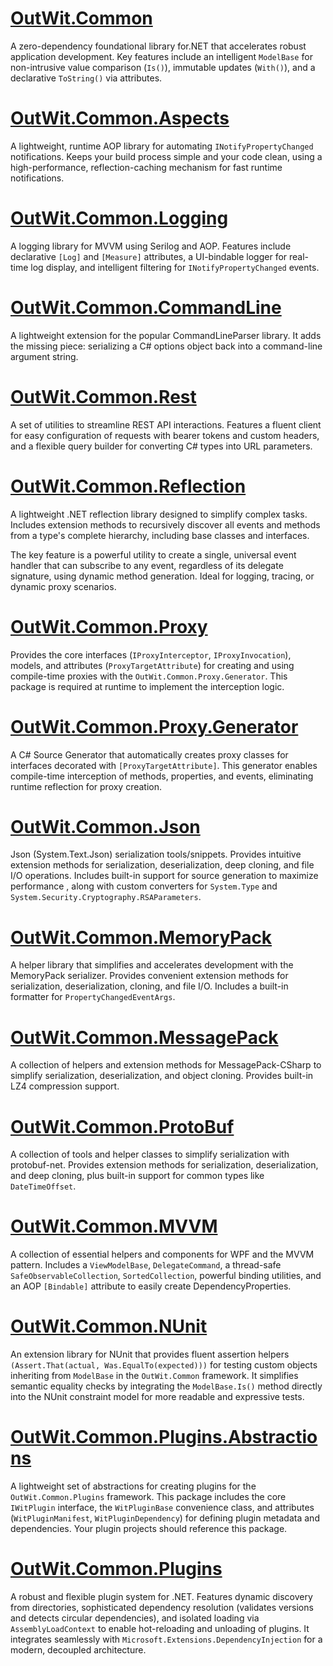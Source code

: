 # [OutWit.Common](https://github.com/dmitrat/Common/tree/main/OutWit.Common)

A zero-dependency foundational library for.NET that accelerates robust application development. Key features include an intelligent `ModelBase` for non-intrusive value comparison (`Is()`), immutable updates (`With()`), and a declarative `ToString()` via attributes.

# [OutWit.Common.Aspects](https://github.com/dmitrat/Common/tree/main/OutWit.Common.Aspects)

A lightweight, runtime AOP library for automating `INotifyPropertyChanged` notifications. Keeps your build process simple and your code clean, using a high-performance, reflection-caching mechanism for fast runtime notifications.

# [OutWit.Common.Logging](https://github.com/dmitrat/Common/tree/main/OutWit.Common.Logging)

A logging library for MVVM using Serilog and AOP. Features include declarative `[Log]` and `[Measure]` attributes, a UI-bindable logger for real-time log display, and intelligent filtering for `INotifyPropertyChanged` events.

# [OutWit.Common.CommandLine](https://github.com/dmitrat/Common/tree/main/OutWit.Common.CommandLine)

A lightweight extension for the popular CommandLineParser library. It adds the missing piece: serializing a C# options object back into a command-line argument string.

# [OutWit.Common.Rest](https://github.com/dmitrat/Common/tree/main/OutWit.Common.Rest)

A set of utilities to streamline REST API interactions. Features a fluent client for easy configuration of requests with bearer tokens and custom headers, and a flexible query builder for converting C# types into URL parameters.

# [OutWit.Common.Reflection](https://github.com/dmitrat/Common/tree/main/OutWit.Common.Reflection)

A lightweight .NET reflection library designed to simplify complex tasks. Includes extension methods to recursively discover all events and methods from a type's complete hierarchy, including base classes and interfaces.

The key feature is a powerful utility to create a single, universal event handler that can subscribe to any event, regardless of its delegate signature, using dynamic method generation. Ideal for logging, tracing, or dynamic proxy scenarios.

# [OutWit.Common.Proxy](https://github.com/dmitrat/Common/tree/main/OutWit.Common.Proxy)

Provides the core interfaces (`IProxyInterceptor`, `IProxyInvocation`), models, and attributes (`ProxyTargetAttribute`) for creating and using compile-time proxies with the `OutWit.Common.Proxy.Generator`. This package is required at runtime to implement the interception logic.

# [OutWit.Common.Proxy.Generator](https://github.com/dmitrat/Common/tree/main/OutWit.Common.Proxy.Generator)

A C# Source Generator that automatically creates proxy classes for interfaces decorated with `[ProxyTargetAttribute]`. This generator enables compile-time interception of methods, properties, and events, eliminating runtime reflection for proxy creation.

# [OutWit.Common.Json](https://github.com/dmitrat/Common/tree/main/OutWit.Common.Json)

Json (System.Text.Json) serialization tools/snippets. Provides intuitive extension methods for serialization, deserialization, deep cloning, and file I/O operations. Includes built-in support for source generation to maximize performance , along with custom converters for `System.Type` and `System.Security.Cryptography.RSAParameters`.

# [OutWit.Common.MemoryPack](https://github.com/dmitrat/Common/tree/main/OutWit.Common.MemoryPack)

A helper library that simplifies and accelerates development with the MemoryPack serializer. Provides convenient extension methods for serialization, deserialization, cloning, and file I/O. Includes a built-in formatter for `PropertyChangedEventArgs`.

# [OutWit.Common.MessagePack](https://github.com/dmitrat/Common/tree/main/OutWit.Common.MessagePack)

A collection of helpers and extension methods for MessagePack-CSharp to simplify serialization, deserialization, and object cloning. Provides built-in LZ4 compression support.

# [OutWit.Common.ProtoBuf](https://github.com/dmitrat/Common/tree/main/OutWit.Common.ProtoBuf)

A collection of tools and helper classes to simplify serialization with protobuf-net. Provides extension methods for serialization, deserialization, and deep cloning, plus built-in support for common types like `DateTimeOffset`.

# [OutWit.Common.MVVM](https://github.com/dmitrat/Common/tree/main/OutWit.Common.MVVM)

A collection of essential helpers and components for WPF and the MVVM pattern. Includes a `ViewModelBase`, `DelegateCommand`, a thread-safe `SafeObservableCollection`, `SortedCollection`, powerful binding utilities, and an AOP `[Bindable]` attribute to easily create DependencyProperties.

# [OutWit.Common.NUnit](https://github.com/dmitrat/Common/tree/main/OutWit.Common.NUnit)

An extension library for NUnit that provides fluent assertion helpers `(Assert.That(actual, Was.EqualTo(expected)))` for testing custom objects inheriting from `ModelBase` in the `OutWit.Common` framework. It simplifies semantic equality checks by integrating the `ModelBase.Is()` method directly into the NUnit constraint model for more readable and expressive tests.

# [OutWit.Common.Plugins.Abstractions](https://github.com/dmitrat/Common/tree/main/OutWit.Common.Plugins.Abstractions)

A lightweight set of abstractions for creating plugins for the `OutWit.Common.Plugins` framework. This package includes the core `IWitPlugin` interface, the `WitPluginBase` convenience class, and attributes (`WitPluginManifest`, `WitPluginDependency`) for defining plugin metadata and dependencies. Your plugin projects should reference this package.

# [OutWit.Common.Plugins](https://github.com/dmitrat/Common/tree/main/OutWit.Common.Plugins)

A robust and flexible plugin system for .NET. Features dynamic discovery from directories, sophisticated dependency resolution (validates versions and detects circular dependencies), and isolated loading via `AssemblyLoadContext` to enable hot-reloading and unloading of plugins. It integrates seamlessly with `Microsoft.Extensions.DependencyInjection` for a modern, decoupled architecture.